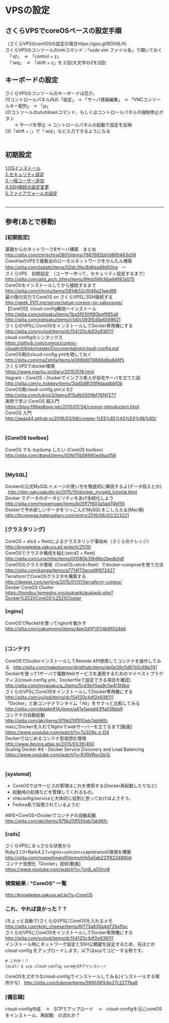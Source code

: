 # VPSの設定

## さくらVPSでcoreOSベースの設定手順   
（さくらVPSのcentOSの設定の場合https://goo.gl/BOV6LH）  
さくらVPSのコンソールのvimコマンド：「sudo vim ファイル名」で開いておく  
　「:q!」　→　「control + z」  
　「:wq」　→　「shift + z」を２回(大文字のZを2回)  

## キーボードの設定
さくらVPSのコンソールのキーボードは厄介。  
(1)コントロールパネル内の「設定」 → 「サーバ情報編集」 → 「VNCコンソールキー配列」 → 「ja」  
(2)コンソールのshutdownコマンド、もしくはコントロールパネルの強制停止ボタン  
　　→ サーバを停止 → コントロールパネルの起動で設定を反映  
(3)「shift + ;」で「:wq!」など入力できるようになる  
　  
## 初期設定
<a href="./1.OSインストール.md">1.OSインストール</a>  
<a href="./2.セキュリティ設定.md">2.セキュリティ設定</a>  
<a href="./3.一般ユーザー追加.md">3.一般ユーザー追加</a>  
<a href="./4.SSH接続の設定変更.md">4.SSH接続の設定変更</a>  
<a href="./5.ファイアウォールの設定.md">5.ファイアウォールの設定</a>  
　  

- - - 
## 参考(あとで移動)  

### [初期設定]
基礎からのネットワーク&サーバ構築　まとめ  
http://qiita.com/chrischris0801/items/7987982bb1d895493d36  
ConoHaのVPSで複数台のローカルネットワークをかんたん構築  
http://qiita.com/tadatti/items/02dc3fec8d6ea49d50ce  
ー  
さくらVPS　初期設定　（ユーザー作って、セキュリティ設定するまで）  
http://qiita.com/aild_arch_bfmv/items/99dd58fc6be84f87a075  
CoreOSをインストールしてから接続するまで  
http://qiita.com/chroju/items/081db52cf046e21eed86  
最小限の労力でCoreOS on さくらVPSにSSH接続する  
http://geek.3101.me/server/setup-coreos-on-sakuravps/  
【CoreOS】cloud-config解説〜インストール  
http://qiita.com/xshsaku/items/1ba3f930ff80bef685a6  
http://qiita.com/xshsaku/items/c1d0c093f5d5b6589621  
さくらのVPSにCoreOSをインストールしてDocker専用機にする  
http://qiita.com/yujiod/items/dc154120c4df2e938111  
cloud-configのシンタックス  
https://github.com/coreos/coreos-cloudinit/blob/master/Documentation/cloud-config.md  
CoreOS用のcloud-config.ymlを晒しておく  
http://qiita.com/ma2shita/items/e069b6019688d8e848f5  
さくらVPSでdocker環境  
https://www.machu.jp/diary/20150516.html  
Vagrant・CoreOS・Dockerでインフラ素人が自宅サーバを立てた話  
http://qiita.com/y_hokkey/items/3dd0d8f20f9daadbbf0b  
CoreOS用cloud-config.ymlメモ2  
http://qiita.com/tukiyo3/items/615afb0509bf76f4f277  
実例で学ぶ CoreOS 超入門  
https://blog.f99aq8ove.net/2015/07/24/coreos-introduction.html  
CoreOS 入門  
http://aeas44.github.io/2016/03/08/coreos-%E5%85%A5%E9%96%80/  
　  
### [CoreOS toolbox]
CoreOS でも tcpdump したい (CoreOS toolbox)  
http://qiita.com/dtan4/items/50fd75b56660ed8aa158  
　  
### [MySQL]
Dockerの公式MySQLイメージの使い方を徹底的に解説するよ(データ投入とか)  
http://dqn.sakusakutto.jp/2015/10/docker_mysqld_tutorial.html  
Docker でデータのポータビリティをあげ永続化しよう  
http://qiita.com/mopemope/items/b05ff7f603a5ad74bf55  
Dockerで予め欲しいデータをつっこんだMySQLをこしらえる(Mac用)  
http://ihcomega.hatenadiary.com/entry/2016/06/02/223221  

### [クラスタリング]
CoreOS + etcd + fleetによるクラスタリング事始め（さくらのナレッジ）  
http://knowledge.sakura.ad.jp/tech/2519/  
CoreOSでクラスタ構成を組む(etcd2 + fleet)  
http://qiita.com/umchifre/items/00580b35b96e2bedb5df  
CoreOSのクラスタ環境（CoreOS+etcd+fleet）でdocker-composeを使う方法  
http://qiita.com/kanga/items/a7714f73aced9f872427  
TerraformでCoreOSクラスタを構築する  
http://deeeet.com/writing/2015/01/07/terraform-coreos/  
Docker CoreOS Cluster  
https://hondou.homedns.org/pukiwiki/pukiwiki.php?Docker%2520CoreOS%2520Cluster  

### [nginx]
CoreOSでRocketを使ってnginxを動かす  
http://qiita.com/yakumomo/items/4ee2d0f13f24b8f024b6  
　  
### [コンテナ]
CoreOSでDockerインストールしてRemote API使用してコンテナを操作してみる  
http://qiita.com/makotoomori@github/items/de0e39c5d67e5c69a741  
Dockerを使って1サーバで複数Webサービスを運用するためのマイベストプラクティス(cloud-config.yml、Dockerfileで設定できる項目を確認)  
http://qiita.com/miyasakura_/items/5cd3b05aa9c5e4f3f4be  
さくらのVPSにCoreOSをインストールしてDocker専用機にする  
http://qiita.com/yujiod/items/dc154120c4df2e938111  
「Docker」と新コンテナランタイム「rkt」をサクっと比較してみる  
http://qiita.com/datake914/items/a61a1aead43ffa058da9  
コンテナの自動起動  
http://qiita.com/aki/items/979b25ff555eb7ab96fc  
macにDockerを入れてNginxでwebサーバーを立てるまで[動画]  
https://www.youtube.com/watch?v=Ts3O8s-z-D4  
Dockerではじめるコンテナ型仮想化環境  
http://www.devlog.atlas.jp/2015/01/29/450  
Scaling Docker #4 - Docker Service Discovery and Load Balancing  
https://www.youtube.com/watch?v=R39VRocQtrQ  
　  
### [systemd]
- CoreOSではサービスの管理はこれを使用する(Docker再起動したりなど)
- 起動時の処理などを管理してくれるもの。
- chkconfig/serviceと大体同じ役割と思っておけばよさそう。
- Fedora系で採用されているようだ

AWS+CoreOS+Dockerでコンテナの自動起動  
http://qiita.com/aki/items/979b25ff555eb7ab96fc  

### [rails]
さくらVPSにまっさらな状態からRuby2.1.0+Rails4.2.1+nginx+unicorn+capistranoの環境を構築  
http://qiita.com/noppefoxwolf/items/e1e5a5ab221f8224890d  
コンテナ仮想化「Docker」技術[動画]  
https://www.youtube.com/watch?v=7xn8_gO0nn8  

### 検索結果 : "CoreOS" 一覧
http://knowledge.sakura.ad.jp/?s=CoreOS  

### これ、やれば良かった？？
(ちょっと自動で)さくらのVPSにCoreOSを入れるメモ  
http://qiita.com/koki_cheese/items/6f773a830a4d726a1fac  
さくらのVPSにCoreOSをインストールしてDocker専用機にする  
http://qiita.com/yujiod/items/dc154120c4df2e938111  
インストール時にネットワーク設定とSSH公開鍵を設定するため、先ほどの cloud-config をアップロードします。以下はscpでコピーする例です。  
```
# これか！？
local) $ scp cloud-config core@<IPアドレス>:~/
```
CoreOSをズボラなcloud-configでインストールしてみる(インストールする場所かな)  
http://qiita.com/tubone/items/5995581b8e27c2277ba8  

### [備忘録]
cloud-config作成　→　SCPでアップロード　→　cloud-configを元にcoreOSをインストール、再起動　の流れか？

